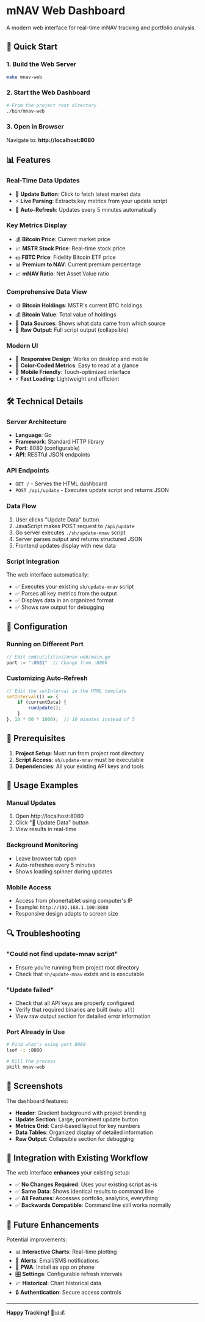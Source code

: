 # mNAV Web Dashboard

A modern web interface for real-time mNAV tracking and portfolio analysis.

## 🚀 Quick Start

### 1. Build the Web Server
```bash
make mnav-web
```

### 2. Start the Web Dashboard
```bash
# From the project root directory
./bin/mnav-web
```

### 3. Open in Browser
Navigate to: **http://localhost:8080**

## 📊 Features

### **Real-Time Data Updates**
- 🔄 **Update Button**: Click to fetch latest market data
- ⚡ **Live Parsing**: Extracts key metrics from your update script
- 🎯 **Auto-Refresh**: Updates every 5 minutes automatically

### **Key Metrics Display**
- 💰 **Bitcoin Price**: Current market price
- 📈 **MSTR Stock Price**: Real-time stock price
- 💵 **FBTC Price**: Fidelity Bitcoin ETF price
- 📊 **Premium to NAV**: Current premium percentage
- 📈 **mNAV Ratio**: Net Asset Value ratio

### **Comprehensive Data View**
- 🪙 **Bitcoin Holdings**: MSTR's current BTC holdings
- 💰 **Bitcoin Value**: Total value of holdings
- 📡 **Data Sources**: Shows what data came from which source
- 📝 **Raw Output**: Full script output (collapsible)

### **Modern UI**
- 🎨 **Responsive Design**: Works on desktop and mobile
- 🌈 **Color-Coded Metrics**: Easy to read at a glance
- 📱 **Mobile Friendly**: Touch-optimized interface
- ⚡ **Fast Loading**: Lightweight and efficient

## 🛠️ Technical Details

### **Server Architecture**
- **Language**: Go
- **Framework**: Standard HTTP library
- **Port**: 8080 (configurable)
- **API**: RESTful JSON endpoints

### **API Endpoints**
- `GET /` - Serves the HTML dashboard
- `POST /api/update` - Executes update script and returns JSON

### **Data Flow**
1. User clicks "Update Data" button
2. JavaScript makes POST request to `/api/update`
3. Go server executes `./sh/update-mnav` script
4. Server parses output and returns structured JSON
5. Frontend updates display with new data

### **Script Integration**
The web interface automatically:
- ✅ Executes your existing `sh/update-mnav` script
- ✅ Parses all key metrics from the output
- ✅ Displays data in an organized format
- ✅ Shows raw output for debugging

## 🔧 Configuration

### **Running on Different Port**
```go
// Edit cmd/utilities/mnav-web/main.go
port := ":8081"  // Change from :8080
```

### **Customizing Auto-Refresh**
```javascript
// Edit the setInterval in the HTML template
setInterval(() => {
    if (currentData) {
        runUpdate();
    }
}, 10 * 60 * 1000);  // 10 minutes instead of 5
```

## 🚨 Prerequisites

1. **Project Setup**: Must run from project root directory
2. **Script Access**: `sh/update-mnav` must be executable
3. **Dependencies**: All your existing API keys and tools

## 🎯 Usage Examples

### **Manual Updates**
1. Open http://localhost:8080
2. Click "🔄 Update Data" button
3. View results in real-time

### **Background Monitoring**
- Leave browser tab open
- Auto-refreshes every 5 minutes
- Shows loading spinner during updates

### **Mobile Access**
- Access from phone/tablet using computer's IP
- Example: `http://192.168.1.100:8080`
- Responsive design adapts to screen size

## 🔍 Troubleshooting

### **"Could not find update-mnav script"**
- Ensure you're running from project root directory
- Check that `sh/update-mnav` exists and is executable

### **"Update failed"**
- Check that all API keys are properly configured
- Verify that required binaries are built (`make all`)
- View raw output section for detailed error information

### **Port Already in Use**
```bash
# Find what's using port 8080
lsof -i :8080

# Kill the process
pkill mnav-web
```

## 🎨 Screenshots

The dashboard features:
- **Header**: Gradient background with project branding
- **Update Section**: Large, prominent update button
- **Metrics Grid**: Card-based layout for key numbers
- **Data Tables**: Organized display of detailed information
- **Raw Output**: Collapsible section for debugging

## 🔄 Integration with Existing Workflow

The web interface **enhances** your existing setup:
- ✅ **No Changes Required**: Uses your existing script as-is
- ✅ **Same Data**: Shows identical results to command line
- ✅ **All Features**: Accesses portfolio, analytics, everything
- ✅ **Backwards Compatible**: Command line still works normally

## 🚀 Future Enhancements

Potential improvements:
- 📊 **Interactive Charts**: Real-time plotting
- 🔔 **Alerts**: Email/SMS notifications
- 📱 **PWA**: Install as app on phone
- 🎛️ **Settings**: Configurable refresh intervals
- 📈 **Historical**: Chart historical data
- 🔒 **Authentication**: Secure access controls

---

**Happy Tracking!** 🚀📊💰 